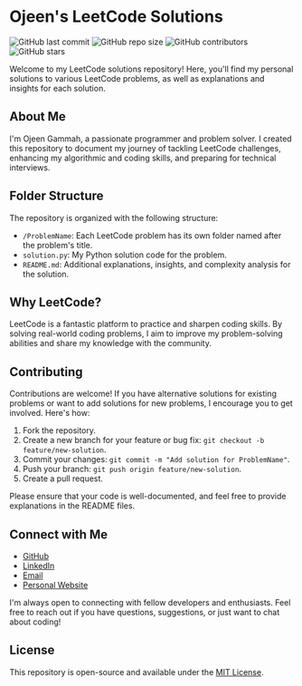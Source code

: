 
# Ojeen's LeetCode Solutions

![GitHub last commit](https://img.shields.io/github/last-commit/ojeengammah/LeetCode-Solutions)
![GitHub repo size](https://img.shields.io/github/repo-size/ojeengammah/LeetCode-Solutions)
![GitHub contributors](https://img.shields.io/github/contributors/ojeengammah/LeetCode-Solutions)
![GitHub stars](https://img.shields.io/github/stars/ojeengammah/LeetCode-Solutions?style=social)

Welcome to my LeetCode solutions repository! Here, you'll find my personal solutions to various LeetCode problems, as well as explanations and insights for each solution.

## About Me

I'm Ojeen Gammah, a passionate programmer and problem solver. I created this repository to document my journey of tackling LeetCode challenges, enhancing my algorithmic and coding skills, and preparing for technical interviews.

## Folder Structure

The repository is organized with the following structure:

  - `/ProblemName`: Each LeetCode problem has its own folder named after the problem's title.
  - `solution.py`: My Python solution code for the problem.
  - `README.md`: Additional explanations, insights, and complexity analysis for the solution.

## Why LeetCode?

LeetCode is a fantastic platform to practice and sharpen coding skills. By solving real-world coding problems, I aim to improve my problem-solving abilities and share my knowledge with the community.

## Contributing

Contributions are welcome! If you have alternative solutions for existing problems or want to add solutions for new problems, I encourage you to get involved. Here's how:

1. Fork the repository.
2. Create a new branch for your feature or bug fix: `git checkout -b feature/new-solution`.
3. Commit your changes: `git commit -m "Add solution for ProblemName"`.
4. Push your branch: `git push origin feature/new-solution`.
5. Create a pull request.

Please ensure that your code is well-documented, and feel free to provide explanations in the README files.

## Connect with Me

- [GitHub](https://github.com/ojeengammah)
- [LinkedIn](https://www.linkedin.com/in/ojeen-gammah/)
- [Email](mailto:ogammah@Ucsd.edu)
- [Personal Website](https://www.ojeengammah.com)

I'm always open to connecting with fellow developers and enthusiasts. Feel free to reach out if you have questions, suggestions, or just want to chat about coding!

## License

This repository is open-source and available under the [MIT License](LICENSE).
